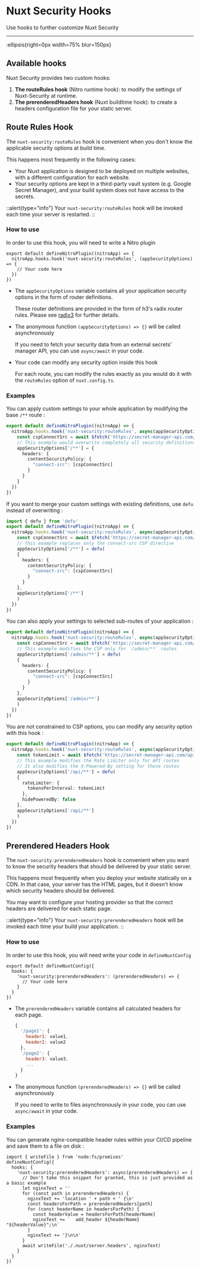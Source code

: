# Nuxt Security Hooks

Use hooks to further customize Nuxt Security

---

:ellipsis{right=0px width=75% blur=150px}

## Available hooks

Nuxt Security provides two custom hooks:

1. **The routeRules hook** (Nitro runtime hook): to modify the settings of Nuxt-Security at runtime.
2. **The prerenderedHeaders hook** (Nuxt buildtime hook): to create a headers configuration file for your static server.

## Route Rules Hook

The `nuxt-security:routeRules` hook is convenient when you don't know the applicable security options at build time.

This happens most frequently in the following cases:
- Your Nuxt application is designed to be deployed on multiple websites, with a different configuration for each website.
- Your security options are kept in a third-party vault system (e.g. Google Secret Manager), and your build system does not have access to the secrets.

::alert{type="info"}
Your `nuxt-security:routeRules` hook will be invoked each time your server is restarted.
::

### How to use

In order to use this hook, you will need to write a Nitro plugin

```ts{}[/server/plugins/my-plugin.ts]
export default defineNitroPlugin((nitroApp) => {
  nitroApp.hooks.hook('nuxt-security:routeRules', (appSecurityOptions) => {
    // Your code here
  })
})
```

- The `appSecurityOptions` variable contains all your application security options in the form of router definitions.

  These router definitions are provided in the form of h3's radix router rules.
  Please see [radix3](https://github.com/unjs/radix3) for further details.

- The anonymous function `(appSecurityOptions) => {}` will be called asynchronously

  If you need to fetch your security data from an external secrets' manager API, you can use `async/await` in your code.

- Your code can modify any security option inside this hook

  For each route, you can modify the rules exactly as you would do it with the `routeRules` option of `nuxt.config.ts`.


### Examples

You can apply custom settings to your whole application by modifying the base `/**` route :

```ts
export default defineNitroPlugin((nitroApp) => {
  nitroApp.hooks.hook('nuxt-security:routeRules', async(appSecurityOptions) => {
    const cspConnectSrc = await $fetch('https://secret-manager-api.com/api-route')
    // This example would overwrite completely all security definitions for '/**'
    appSecurityOptions['/**'] = {
      headers: {
        contentSecurityPolicy: {
          "connect-src": [cspConnectSrc]
        }
      }
    }
  })
})
```

If you want to merge your custom settings with existing definitions, use `defu` instead of overwriting :

```ts
import { defu } from 'defu'
export default defineNitroPlugin((nitroApp) => {
  nitroApp.hooks.hook('nuxt-security:routeRules', async(appSecurityOptions) => {
    const cspConnectSrc = await $fetch('https://secret-manager-api.com/api-route')
    // This example replaces only the connect-src CSP directive
    appSecurityOptions['/**'] = defu(
    {
      headers: {
        contentSecurityPolicy: {
          "connect-src": [cspConnectSrc]
        }
      }
    },
    appSecurityOptions['/**']
    )
  })
})
```

You can also apply your settings to selected sub-routes of your application :

```ts
export default defineNitroPlugin((nitroApp) => {
  nitroApp.hooks.hook('nuxt-security:routeRules', async(appSecurityOptions) => {
    const cspConnectSrc = await $fetch('https://secret-manager-api.com/api-route')
    // This example modifies the CSP only for `/admin/**` routes
    appSecurityOptions['/admin/**'] = defu(
    {
      headers: {
        contentSecurityPolicy: {
          "connect-src": [cspConnectSrc]
        }
      }
    },
    appSecurityOptions['/admin/**']
    )
  })
})
```

You are not constrained to CSP options, you can modify any security option with this hook :

```ts
export default defineNitroPlugin((nitroApp) => {
  nitroApp.hooks.hook('nuxt-security:routeRules', async(appSecurityOptions) => {
    const tokenLimit = await $fetch('https://secret-manager-api.com/api-route')
    // This example modifies the Rate Limiter only for API routes
    // It also modifies the X-Powered-By setting for these routes
    appSecurityOptions['/api/**'] = defu(
    {
      rateLimiter: {
        tokensPerInterval: tokenLimit
      },
      hidePoweredBy: false
    },
    appSecurityOptions['/api/**']
    )
  })
})
```

## Prerendered Headers Hook

The `nuxt-security:prerenderedHeaders` hook is convenient when you want to know the security headers that should be delivered by your static server.

This happens most frequently when you deploy your website statically on a CDN. In that case, your server has the HTML pages, but it doesn't know which security headers should be delivered.

You may want to configure your hosting provider so that the correct headers are delivered for each static page.


::alert{type="info"}
Your `nuxt-security:prerenderedHeaders` hook will be invoked each time your build your application.
::

### How to use

In order to use this hook, you will need write your code in `defineNuxtConfig`

```ts{}[nuxt.config.ts]
export default defineNuxtConfig({
  hooks: {
    'nuxt-security:prerenderedHeaders': (prerenderedHeaders) => {
      // Your code here
    }
  }
})
```

- The `prerenderedHeaders` variable contains all calculated headers for each page.

  ```js
  {
    '/page1': {
      header1: value1,
      header2: value2
    },
    '/page2': {
      header3: value3,
      ...
    }
  }
  ```

- The anonymous function `(prerenderedHeaders) => {}` will be called asynchronously

  If you need to write to files asynchronously in your code, you can use `async/await` in your code.


### Examples

You can generate nginx-compatible header rules within your CI/CD pipeline and save them to a file on disk :

```ts{}[nuxt.config.ts]
import { writeFile } from 'node:fs/promises'
defineNuxtConfig({
  hooks: {
    'nuxt-security:prerenderedHeaders': async(prerenderedHeaders) => {
      // Don't take this snippet for granted, this is just provided as a basic example
      let nginxText = ''
      for (const path in prerenderedHeaders) {
        nginxText += 'location ' + path + ' {\n'
        const headersForPath = prerenderedHeaders[path]
        for (const headerName in headersForPath) {
          const headerValue = headersForPath[headerName]
          nginxText += `  add_header ${headerName} "${headerValue}";\n`
        }
        nginxText += '}\n\n'
      }
      await writeFile('./.nuxt/server.headers', nginxText)
    }
  }
})
```
